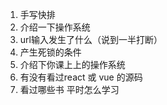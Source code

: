 1. 手写快排
2. 介绍一下操作系统
3. url输入发生了什么（说到一半打断）
4. 产生死锁的条件
5. 介绍下你课上上的操作系统
6. 有没有看过react 或 vue 的源码
7. 看过哪些书 平时怎么学习